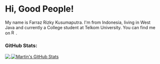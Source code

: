<h1 align="left">Hi, Good People! <img src="https://raw.githubusercontent.com/MartinHeinz/MartinHeinz/master/wave.gif" width="10px"></h1> 

<p align="left">My name is Farraz Rizky Kusumaputra. I'm from Indonesia, living in West Java and currently a College student at Telkom University. You can find me on <a href="https://linkedin.com/in/farrazrizky" target="_blank"><img src="https://upload.wikimedia.org/wikipedia/commons/thumb/c/ca/LinkedIn_logo_initials.png/768px-LinkedIn_logo_initials.png" alt="Renaldo Fareza Tambunan" width="15" heigth="15"/></a>.</p>

<h3 align="left">GitHub Stats:</h3>
<a href="https://github.com/farrazrizky/farrazrizky">
  <img align="center" src="https://github-readme-stats.vercel.app/api/top-langs/?username=farrazrizky&hide=html,tex&title_color=ffffff&text_color=c9cacc&icon_color=2bbc8a&bg_color=1d1f21&langs_count=3" />
</a>
<a href="https://github.com/farrazrizky/farrazrizky">
  <img align="center" src="https://github-readme-stats.vercel.app/api?username=farrazrizky&show_icons=true&line_height=27&count_private=true&title_color=ffffff&text_color=c9cacc&icon_color=2bbc8a&bg_color=1d1f21" alt="Martin's GitHub Stats" />
</a>

